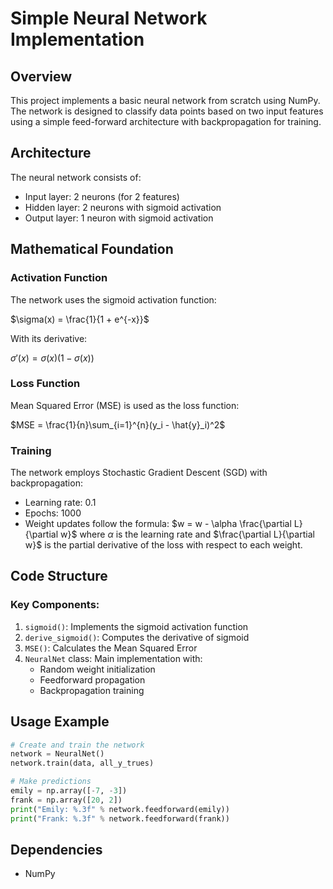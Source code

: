 # Simple Neural Network Implementation

## Overview
This project implements a basic neural network from scratch using NumPy. The network is designed to classify data points based on two input features using a simple feed-forward architecture with backpropagation for training.

## Architecture
The neural network consists of:
- Input layer: 2 neurons (for 2 features)
- Hidden layer: 2 neurons with sigmoid activation
- Output layer: 1 neuron with sigmoid activation

## Mathematical Foundation

### Activation Function
The network uses the sigmoid activation function:

$\sigma(x) = \frac{1}{1 + e^{-x}}$

With its derivative:

$\sigma'(x) = \sigma(x)(1 - \sigma(x))$

### Loss Function
Mean Squared Error (MSE) is used as the loss function:

$MSE = \frac{1}{n}\sum_{i=1}^{n}(y_i - \hat{y}_i)^2$

### Training
The network employs Stochastic Gradient Descent (SGD) with backpropagation:
- Learning rate: 0.1
- Epochs: 1000
- Weight updates follow the formula: $w = w - \alpha \frac{\partial L}{\partial w}$
where $\alpha$ is the learning rate and $\frac{\partial L}{\partial w}$ is the partial derivative of the loss with respect to each weight.

## Code Structure

### Key Components:
1. `sigmoid()`: Implements the sigmoid activation function
2. `derive_sigmoid()`: Computes the derivative of sigmoid
3. `MSE()`: Calculates the Mean Squared Error
4. `NeuralNet` class: Main implementation with:
   - Random weight initialization
   - Feedforward propagation
   - Backpropagation training

## Usage Example
```python
# Create and train the network
network = NeuralNet()
network.train(data, all_y_trues)

# Make predictions
emily = np.array([-7, -3])
frank = np.array([20, 2])
print("Emily: %.3f" % network.feedforward(emily))
print("Frank: %.3f" % network.feedforward(frank))
```

## Dependencies
- NumPy

